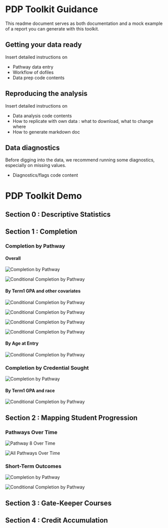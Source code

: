 # PDP Toolkit Guidance

This readme document serves as both documentation and a mock example of a report you can generate with this toolkit. 

## Getting your data ready 

Insert detailed instructions on 
- Pathway data entry
- Workflow of dofiles
- Data prep code contents

## Reproducing the analysis 

Insert detailed instructions on
- Data analysis code contents
- How to replicate with own data : what to download, what to change where
- How to generate markdown doc

## Data diagnostics

Before digging into the data, we recommend running some diagnostics, especially on missing values. 
- Diagnostics/flags code content


# PDP Toolkit Demo

## Section 0 : Descriptive Statistics

## Section 1 : Completion

### Completion by Pathway

#### Overall

![Completion by Pathway](4_output/pathway_stacked.png)

![Conditional Completion by Pathway](4_output/pathway_stacked_cond.png)

#### By Term1 GPA and other covariates

![Conditional Completion by Pathway](4_output/pathway_gpa.png)

![Conditional Completion by Pathway](4_output/pathway_gpa_gender.png)

![Conditional Completion by Pathway](4_output/pathway_gpa_firstgen.png)

![Conditional Completion by Pathway](4_output/pathway_gpa_race.png)

#### By Age at Entry

![Conditional Completion by Pathway](4_output/pathway_age.png)


### Completion by Credential Sought

![Completion by Pathway](4_output/creds_stacked.png)

#### By Term1 GPA and race

![Conditional Completion by Pathway](4_output/creds_gpa_race.png)


## Section 2 : Mapping Student Progression 

### Pathways Over Time

![Pathway 8 Over Time](4_output/sankey-test.png)

![All Pathways Over Time](4_output/sankey-test-alltoall.png)

### Short-Term Outcomes

![Completion by Pathway](4_output/s2_pathway_stacked.png)

![Conditional Completion by Pathway](4_output/s2_pathway_stacked_cond.png)

## Section 3 : Gate-Keeper Courses 


## Section 4 : Credit Accumulation